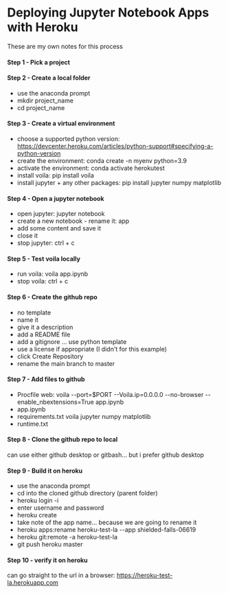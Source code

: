 # Deploying Jupyter Notebook Apps with Heroku

These are my own notes for this process

#### Step 1 - Pick a project

#### Step 2 - Create a local folder
* use the anaconda prompt
* mkdir project_name
* cd project_name

#### Step 3 - Create a virtual environment
* choose a supported python version: https://devcenter.heroku.com/articles/python-support#specifying-a-python-version
* create the environment: conda create -n myenv python=3.9
* activate the environment: conda activate herokutest
* install voila: pip install voila
* install jupyter + any other packages: pip install jupyter numpy matplotlib

#### Step 4 - Open a jupyter notebook
* open jupyter: jupyter notebook
* create a new notebook - rename it: app
* add some content and save it
* close it
* stop jupyter: ctrl + c

#### Step 5 - Test voila locally
* run voila: voila app.ipynb
* stop voila: ctrl + c

#### Step 6 - Create the github repo
* no template
* name it
* give it a description
* add a README file
* add a gitignore ... use python template
* use a license if appropriate (I didn't for this example)
* click Create Repository
* rename the main branch to master

#### Step 7 - Add files to github
* Procfile
  web: voila --port=$PORT --Voila.ip=0.0.0.0 --no-browser --enable_nbextensions=True app.ipynb
* app.ipynb
* requirements.txt
  voila
  jupyter
  numpy
  matplotlib
* runtime.txt

#### Step 8 - Clone the github repo to local
can use either github desktop or gitbash... but i prefer github desktop

#### Step 9 - Build it on heroku
* use the anaconda prompt
* cd into the cloned github directory (parent folder)
* heroku login -i
* enter username and password
* heroku create
* take note of the app name... because we are going to rename it
* heroku apps:rename heroku-test-la --app shielded-falls-06619
* heroku git:remote -a heroku-test-la
* git push heroku master

#### Step 10 - verify it on heroku
can go straight to the url in a browser:
https://heroku-test-la.herokuapp.com

